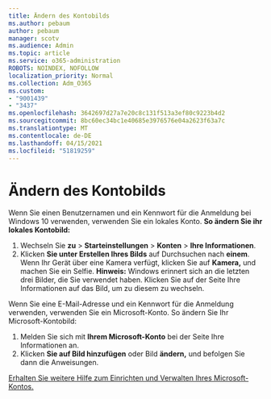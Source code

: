 ```yaml
---
title: Ändern des Kontobilds
ms.author: pebaum
author: pebaum
manager: scotv
ms.audience: Admin
ms.topic: article
ms.service: o365-administration
ROBOTS: NOINDEX, NOFOLLOW
localization_priority: Normal
ms.collection: Adm_O365
ms.custom:
- "9001439"
- "3437"
ms.openlocfilehash: 3642697d27a7e20c8c131f513a3ef80c9223b4d2
ms.sourcegitcommit: 8bc60ec34bc1e40685e3976576e04a2623f63a7c
ms.translationtype: MT
ms.contentlocale: de-DE
ms.lasthandoff: 04/15/2021
ms.locfileid: "51819259"
---
```

# <a name="change-account-picture"></a>Ändern des Kontobilds

Wenn Sie einen Benutzernamen und ein Kennwort für die Anmeldung bei Windows 10 verwenden, verwenden Sie ein lokales Konto. **So ändern Sie ihr lokales Kontobild:**

1. Wechseln Sie **zu**  >  **Starteinstellungen**  >  **Konten**  >  **Ihre Informationen**.
2. Klicken **Sie unter Erstellen Ihres Bilds** auf Durchsuchen nach **einem**. Wenn Ihr Gerät über eine Kamera verfügt, klicken Sie auf **Kamera,** und machen Sie ein Selfie. 
    **Hinweis:** Windows erinnert sich an die letzten drei Bilder, die Sie verwendet haben. Klicken Sie auf der Seite Ihre Informationen auf das Bild, um zu diesem zu wechseln.

Wenn Sie eine E-Mail-Adresse und ein Kennwort für die Anmeldung verwenden, verwenden Sie ein Microsoft-Konto. So ändern Sie Ihr Microsoft-Kontobild:

1. Melden Sie sich mit **Ihrem Microsoft-Konto** bei der Seite Ihre Informationen an.
2. Klicken **Sie auf Bild hinzufügen** oder Bild **ändern,** und befolgen Sie dann die Anweisungen.

[Erhalten Sie weitere Hilfe zum Einrichten und Verwalten Ihres Microsoft-Kontos.](https://support.microsoft.com/products/microsoft-account?category=manage-account)
